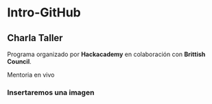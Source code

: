 # Intro-GitHub
## Charla Taller

Programa organizado por **Hackacademy** en colaboración con **Brittish Council**.

 Mentoria en vivo
### Insertaremos una imagen
